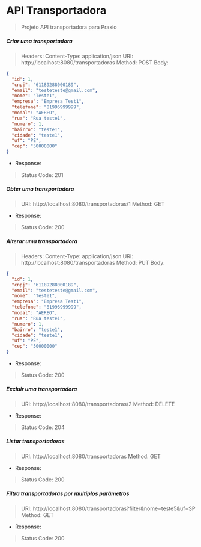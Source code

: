 # API Transportadora

> Projeto API transportadora para Praxio

##### Criar uma transportadora

> Headers: Content-Type: application/json
> URI: http://localhost:8080/transportadoras
> Method: POST
> Body:

```json
{
  "id": 1,
  "cnpj": "61189288000189",
  "email": "testeteste@gmail.com",
  "nome": "Teste1",
  "empresa": "Empresa Test1",
  "telefone": "81996999999",
  "modal": "AEREO",
  "rua": "Rua teste1",
  "numero": 1,
  "bairro": "teste1",
  "cidade": "teste1",
  "uf": "PE",
  "cep": "50000000"
}
```

- Response:

> Status Code: 201

##### Obter uma transportadora

> URI: http://localhost:8080/transportadoras/1
> Method: GET

- Response:

> Status Code: 200

##### Alterar uma transportadora

> Headers: Content-Type: application/json
> URI: http://localhost:8080/transportadoras
> Method: PUT
> Body:

```json
{
  "id": 1,
  "cnpj": "61189288000189",
  "email": "testeteste@gmail.com",
  "nome": "Teste1",
  "empresa": "Empresa Test1",
  "telefone": "81996999999",
  "modal": "AEREO",
  "rua": "Rua teste1",
  "numero": 1,
  "bairro": "teste1",
  "cidade": "teste1",
  "uf": "PE",
  "cep": "50000000"
}
```

- Response:

> Status Code: 200

##### Excluir uma transportadora

> URI: http://localhost:8080/transportadoras/2
> Method: DELETE

- Response:

> Status Code: 204

##### Listar transportadoras

> URI: http://localhost:8080/transportadoras
> Method: GET

- Response:

> Status Code: 200

##### Filtra transportadoras por multiplos parâmetros

> URI: http://localhost:8080/transportadoras?filter&nome=teste5&uf=SP
> Method: GET

- Response:

> Status Code: 200
